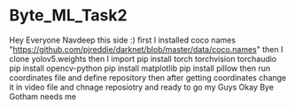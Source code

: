 # Byte_ML_Task2
Hey Everyone Navdeep this side :)
first I installed  coco names "https://github.com/pjreddie/darknet/blob/master/data/coco.names"
then I clone yolov5.weights
then I import pip install torch torchvision torchaudio
pip install opencv-python
pip install matplotlib
pip install pillow
then run coordinates file and define repository 
then after getting coordinates change it in video file and chnage reposiotry and ready to go my Guys
Okay Bye Gotham needs me
